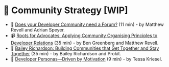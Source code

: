 # 👥 Community Strategy [WIP]

- 📃 [Does your Developer Community need a Forum?](https://devrel.net/community/does-your-developer-community-need-a-forum) (11 min) - by Matthew Revell and Adrian Speyer.
- 📹 [Roots for Advocates: Applying Community Organising Principles to Developer Relations](https://devrel.net/community/roots-for-advocates-applying-community-organising-principles-to-developer-relations) (35 min) - by Ben Greenberg and Matthew Revell.
- 📃 [Bailey Richardson: Building Communities that Get Together and Stay Together](https://theprokit.com/posts/bailey-richardson-building-communities-that-get-together-and-stay-together/) (35 min) - by Bailey Richardson and Prokit.
- 📃 [Developer Personas—Driven by Motivation](https://devocate.com/blog/developer-intel/developer-personas-driven-by-motivation) (9 min) - by Tessa Kriesel.